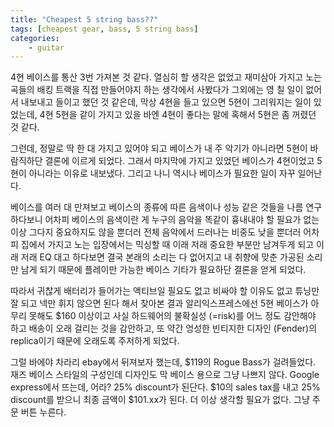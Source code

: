 ```yaml
---
title: "Cheapest 5 string bass??"
tags: [cheapest gear, bass, 5 string bass]
categories:
    - guitar
---
```


4현 베이스를 통산 3번 가져본 것 같다. 열심히 할 생각은 없었고 재미삼아 가지고 노는 곡들의 배킹 트랙을 직접 만들어야지 하는 생각에서 사봤다가 그외에는 영 칠 일이 없어서 내보내고 들이고 했던 것 같은데, 막상 4현을 들고 있으면 5현이 그리워지는 일이 있었는데, 4현 5현을 같이 가지고 있을 바엔 4현이 좋다는 말에 혹해서 5현은 좀 꺼렸던 것 같다. 

그런데, 정말로 딱 한 대 가지고 있어야 되고 베이스가 내 주 악기가 아니라면 5현이 바람직하단 결론에 이르게 되었다. 그래서 마지막에 가지고 있었던 베이스가 4현이었고 5현이 아니라는 이유로 내보냈다. 그리고 나니 역시나 베이스가 필요한 일이 자꾸 일어난다. 

베이스를 여러 대 만져보고 베이스의 종류에 따른 음색이나 성능 같은 것들을 나름 연구하다보니 어차피 베이스의 음색이란 게 누구의 음악을 똑같이 흉내내야 할 필요가 없는 이상 그다지 중요하지도 않을 뿐더러 전체 음악에서 드러나는 비중도 낮을 뿐더러 어차피 집에서 가지고 노는 입장에서는 믹싱할 때 이래 저래 중요한 부분만 남겨두게 되고 이래 저래 EQ 대고 하다보면 결국 본래의 소리는 다 없어지고 내 취향에 맞춘 가공된 소리만 남게 되기 때문에 플레이만 가능한 베이스 기타가 필요하단 결론을 얻게 되었다.

따라서 귀찮게 배터리가 들어가는 액티브일 필요도 없고 비싸야 할 이유도 없고 튜닝만 잘 되고 넥만 휘지 않으면 된다 해서 찾아본 결과 알리익스프레스에선 5현 베이스가 아무리 못해도 $160 이상이고 사실 하드웨어의 불확실성 (=risk)를 어느 정도 감안해야 하고 배송이 오래 걸리는 것을 감안하고, 또 약간 엉성한 빈티지한 디자인 (Fender)의 replica이기 때문에 오래도록 주저하게 되었다. 

그럴 바에야 차라리 ebay에서 뒤져보자 했는데, $119의 Rogue Bass가 걸려들었다. 재즈 베이스 스타일의 구성인데 디자인도 막 베이스 용으로 그냥 나쁘지 않다. Google express에서 뜨는데, 어라? 25% discount가 된단다. $10의 sales tax를 내고 25% discount를 받으니 최종 금액이 $101.xx가 된다. 더 이상 생각할 필요가 없다. 그냥 주문 버튼 누른다. 
